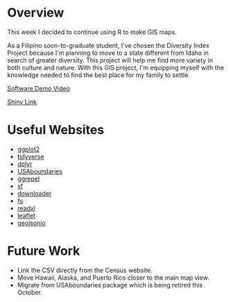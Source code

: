 # Overview

This week I decided to continue using R to make GIS maps. 

As a Filipino soon-to-graduate student, I've chosen the Diversity Index Project because I'm planning to move to a state different from Idaho in search of greater diversity. This project will help me find more variety in both culture and nature. With this GIS project, I'm equipping myself with the knowledge needed to find the best place for my family to settle.

[Software Demo Video](https://www.loom.com/share/5c09bee661db463c9bfef84d1213bedd?sid=0e0b8f45-1ed5-4576-86c0-cda310afaf1b)

[Shiny Link](https://shiny.byui.edu/content/a20e78b1-330a-4115-8062-3c12e8a5f222)

# Useful Websites

- [ggplot2](https://cran.r-project.org/web/packages/ggplot2/index.html)
- [tidyverse](https://www.tidyverse.org/packages/)
- [dplyr](https://cran.r-project.org/web/packages/dplyr/index.html)
- [USAboundaries](https://cran.r-project.org/web/packages/USAboundaries/index.html)
- [ggrepel](https://cran.r-project.org/web/packages/ggrepel/index.html)
- [sf](https://cran.r-project.org/web/packages/sf/index.html)
- [downloader](https://cran.r-project.org/web/packages/downloader/index.html)
- [fs](https://cran.r-project.org/web/packages/fs/index.html)
- [readxl](https://cran.r-project.org/web/packages/readxl/index.html)
- [leaflet](https://cran.r-project.org/web/packages/leaflet/index.html)
- [geojsonio](https://cran.r-project.org/web/packages/geojsonio/index.html)

# Future Work

- Link the CSV directly from the Census website.
- Move Hawaii, Alaska, and Puerto Rico closer to the main map view.
- Migrate from USAboundaries package which is being retired this October.